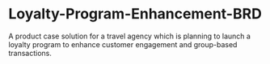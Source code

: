 # Loyalty-Program-Enhancement-BRD
A product case solution for a travel agency which is planning to launch a loyalty program to enhance customer engagement and group-based transactions. 
